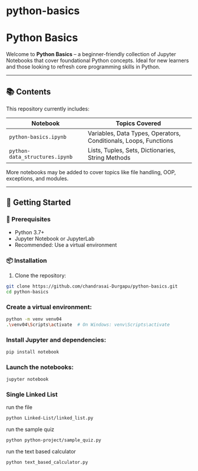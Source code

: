 # python-basics



#  Python Basics

Welcome to **Python Basics** – a beginner-friendly collection of Jupyter Notebooks that cover foundational Python concepts. Ideal for new learners and those looking to refresh core programming skills in Python.

---

## 📚 Contents

This repository currently includes:

| Notebook | Topics Covered |
|----------|----------------|
| `python-basics.ipynb` | Variables, Data Types, Operators, Conditionals, Loops, Functions |
| `python-data_structures.ipynb` | Lists, Tuples, Sets, Dictionaries, String Methods |

More notebooks may be added to cover topics like file handling, OOP, exceptions, and modules.

---

## 🚀 Getting Started

### 🔧 Prerequisites

- Python 3.7+
- Jupyter Notebook or JupyterLab
- Recommended: Use a virtual environment

### 📦 Installation

1. Clone the repository:

```bash
git clone https://github.com/chandrasai-Durgapu/python-basics.git
cd python-basics
```

### Create a virtual environment:
```bash
python -m venv venv04
.\venv04\Scripts\activate  # On Windows: venv\Scripts\activate
```

### Install Jupyter and dependencies:
```bash
pip install notebook
```


### Launch the notebooks:
```bash
jupyter notebook
```

### Single Linked List
run the file
```bash
python Linked-List/linked_list.py
```

run the sample quiz
```bash
python python-project/sample_quiz.py
```

run the text based calculator
```bash
python text_based_calculator.py
```

